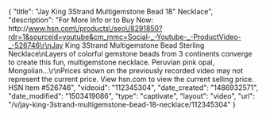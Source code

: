 {
    "title": "Jay King 3Strand Multigemstone Bead 18\" Necklace",
    "description": "For More Info or to Buy Now: http:\/\/www.hsn.com\/products\/seo\/8291850?rdr=1&sourceid=youtube&cm_mmc=Social-_-Youtube-_-ProductVideo-_-526746\r\nJay King 3Strand Multigemstone Bead Sterling Necklace\nLayers of colorful gemstone beads from 3 continents converge to create this fun, multigemstone necklace. Peruvian pink opal, Mongolian...\r\nPrices shown on the previously recorded video may not represent the current price.  View hsn.com to view the current selling price. HSN Item #526746",
    "videoid": "112345304",
    "date_created": "1486932571",
    "date_modified": "1503419086",
    "type": "captivate",
    "layout": "video",
    "url": "\/v\/jay-king-3strand-multigemstone-bead-18-necklace\/112345304"
}